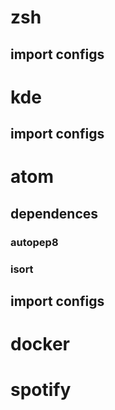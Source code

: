 # zsh
## import configs

# kde
## import configs

# atom
## dependences
### autopep8
### isort
## import configs

# docker

# spotify
